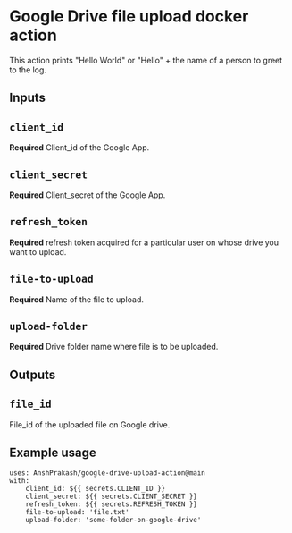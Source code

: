 # Google Drive file upload docker action

This action prints "Hello World" or "Hello" + the name of a person to greet to the log.

## Inputs

## `client_id`
**Required** Client_id of the Google App.


## `client_secret`
**Required** Client_secret of the Google App.


## `refresh_token`
**Required** refresh token acquired for a particular user on whose drive you want to upload.


## `file-to-upload`
**Required** Name of the file to upload.


## `upload-folder`
**Required** Drive folder name where file is to be uploaded.



## Outputs

## `file_id`

File_id of the uploaded file on Google drive.

## Example usage
```
uses: AnshPrakash/google-drive-upload-action@main
with:
    client_id: ${{ secrets.CLIENT_ID }}
    client_secret: ${{ secrets.CLIENT_SECRET }}
    refresh_token: ${{ secrets.REFRESH_TOKEN }}
    file-to-upload: 'file.txt'
    upload-folder: 'some-folder-on-google-drive'
```
